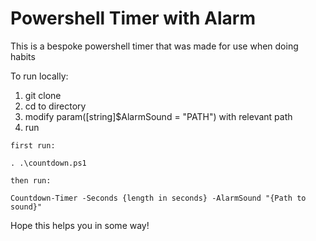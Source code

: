 # Powershell Timer with Alarm

This is a bespoke powershell timer that was made for use when doing habits

To run locally:
1. git clone
2. cd to directory
3. modify param([string]$AlarmSound = "PATH") with relevant path
4. run

```shelll
first run:

. .\countdown.ps1

then run:

Countdown-Timer -Seconds {length in seconds} -AlarmSound "{Path to sound}"
```

Hope this helps you in some way!
